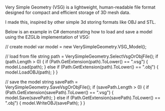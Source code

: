 Very Simple Geometry (VSG) is a lightweight, human-readable file format designed for compact and efficient storage of 3D mesh data. 

I made this, inspired by other simple 3d storing formats like OBJ and STL.



Below is an example in C# demonstrating how to load and save a model using the EZGLib implementation of VSG:

 
// create model 
var model = new VerySimpleGeometry.VSG_Model();

// load from file
string path = VerySimpleGeometry.SelectVsgOrObjFile();
if (path.Length > 0)
{
    if (Path.GetExtension(path).ToLower() == ".vsg")
    {
        model.Load(path);
    }
    else if (Path.GetExtension(path).ToLower() == ".obj")
    {
        model.LoadOBJ(path);
    }
}

// save the model 
string savePath = VerySimpleGeometry.SaveVsgOrObjFile();
if (savePath.Length > 0)
{
    if (Path.GetExtension(savePath).ToLower() == ".vsg")
    {
        model.Save(savePath);
    }
    else if (Path.GetExtension(savePath).ToLower() == ".obj")
    {
        model.WriteOBJ(savePath);
    }
}

